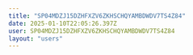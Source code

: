 ```yaml
---
title: "SP04MDZJ15DZHFXZV6ZKHSCHQYAMBDWDV7TS4Z84"
date: 2025-01-10T22:05:26.397Z
user: SP04MDZJ15DZHFXZV6ZKHSCHQYAMBDWDV7TS4Z84
layout: "users"
---
```

    